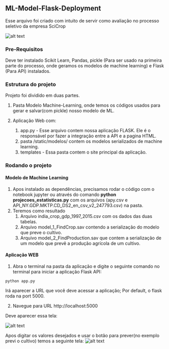 ## ML-Model-Flask-Deployment
Esse arquivo foi criado com intuito de servir como avaliação no processo seletivo da empresa SciCrop

![alt text](https://i.ibb.co/bX8mfTM/Scicrop-Screen.jpg)

### Pre-Requisitos
Deve ter instalado Scikit Learn, Pandas, pickle (Para ser usado na primeira parte do processo, onde geramos os modelos de machine learning) e Flask (Para API) instalados.

### Estrutura do projeto
Projeto foi dividido em duas partes.
1. Pasta Modelo Machine-Learning, onde temos os códigos usados para gerar e salvar(com pickle) nosso modelo de ML.

2. Aplicação Web com:
    1. app.py - Esse arquivo contem nossa aplicação FLASK. Ele é o responsável por fazer a integração entre a API e a pagina HTML.
    2. pasta /static/modelos/ contem os modelos serializados de machine learning.
    3. templates - Essa pasta contem o site principal da aplicação.



### Rodando o projeto
#### Modelo de Machine Learning
1. Apos instalado as dependências, precisamos rodar o código com o notebook jupyter ou através do comando <b>python projecoes_estatisticas.py</b> com os arquivos (apy.csv e API_NY.GDP.MKTP.CD_DS2_en_csv_v2_247793.csv) na pasta.
2. Teremos como resultado
    1. Arquivo india_crop_gdp_1997_2015.csv com os dados das duas tabelas.
    2. Arquivo model_1_FindCrop.sav contendo a serialização do modelo que preve o cultivo.
    3. Arquivo model_2_FindProduction.sav que contem a serialização de um modelo que prevê a produção agrícola de um cultivo.
    
#### Aplicação WEB

1. Abra o terminal na pasta da aplicação e digite o seguinte comando no terminal para iniciar a aplicação Flask API:
```
python app.py
```

Irá aparecer a URL que você deve acessar a aplicação; Por default, o flask roda na port 5000.

2. Navegue para URL http://localhost:5000

Deve aparecer essa tela:

![alt text](https://i.ibb.co/H2G9Sb3/aaaa.png)

Apos digitar os valores desejados e usar o botão para prever(no exemplo previ o cultivo) temos a seguinte tela:
![alt text](https://i.ibb.co/82fDhL2/bbbb.png)


